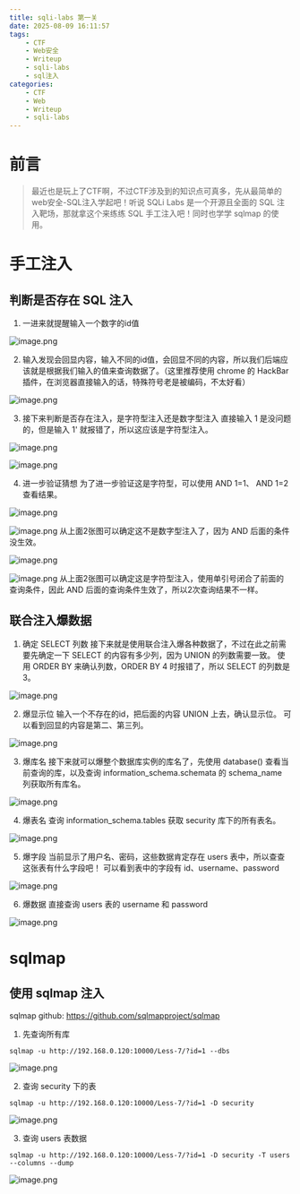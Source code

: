 ```yaml
---
title: sqli-labs 第一关
date: 2025-08-09 16:11:57
tags:
    - CTF
    - Web安全
    - Writeup
    - sqli-labs
    - sql注入
categories:
    - CTF
    - Web
    - Writeup
    - sqli-labs
---
```

# 前言

> 最近也是玩上了CTF啊，不过CTF涉及到的知识点可真多，先从最简单的web安全-SQL注入学起吧！听说 SQLi Labs 是一个开源且全面的 SQL 注入靶场，那就拿这个来练练 SQL 手工注入吧！同时也学学 sqlmap 的使用。

# 手工注入
## 判断是否存在 SQL 注入
1. 一进来就提醒输入一个数字的id值

![image.png](https://s2.loli.net/2025/08/09/zmUvZL6F91Gatuh.png)

2. 输入发现会回显内容，输入不同的id值，会回显不同的内容，所以我们后端应该就是根据我们输入的值来查询数据了。（这里推荐使用 chrome 的 HackBar 插件，在浏览器直接输入的话，特殊符号老是被编码，不太好看）

![image.png](https://s2.loli.net/2025/08/09/G1D9AYaqi7KMbEC.png)

3. 接下来判断是否存在注入，是字符型注入还是数字型注入
直接输入 1 是没问题的，但是输入 1' 就报错了，所以这应该是字符型注入。

![image.png](https://s2.loli.net/2025/08/09/hVKdEtHfIvbL9C5.png)

![image.png](https://s2.loli.net/2025/08/09/Nj87fe3Z5uaOt2l.png)

4. 进一步验证猜想
为了进一步验证这是字符型，可以使用 AND 1=1、 AND 1=2 查看结果。


![image.png](https://s2.loli.net/2025/08/09/426VUfPjYKmu5DW.png)

![image.png](https://s2.loli.net/2025/08/09/YR9xturkiwEf5FA.png)
从上面2张图可以确定这不是数字型注入了，因为 AND 后面的条件没生效。

![image.png](https://s2.loli.net/2025/08/09/oPbjvZQrVqL924u.png)

![image.png](https://s2.loli.net/2025/08/09/2CaEwxKeHSVtd3s.png)
从上面2张图可以确定这是字符型注入，使用单引号闭合了前面的查询条件，因此 AND 后面的查询条件生效了，所以2次查询结果不一样。

## 联合注入爆数据
1. 确定 SELECT 列数
接下来就是使用联合注入爆各种数据了，不过在此之前需要先确定一下 SELECT 的内容有多少列，因为 UNION 的列数需要一致。
使用 ORDER BY 来确认列数，ORDER BY 4 时报错了，所以 SELECT 的列数是3。

![image.png](https://s2.loli.net/2025/08/09/lMm5iyFq1bCQzJH.png)

2. 爆显示位
输入一个不存在的id，把后面的内容 UNION 上去，确认显示位。
可以看到回显的内容是第二、第三列。

![image.png](https://s2.loli.net/2025/08/09/aqgoCQbSxNH2RGj.png)

3. 爆库名
接下来就可以爆整个数据库实例的库名了，先使用 database() 查看当前查询的库，以及查询 information_schema.schemata 的 schema_name 列获取所有库名。

![image.png](https://s2.loli.net/2025/08/09/76edbohSy5rZKU2.png)

4. 爆表名
查询 information_schema.tables 获取 security 库下的所有表名。

![image.png](https://s2.loli.net/2025/08/09/6lsrvCjtez3Rxnc.png)

5. 爆字段
当前显示了用户名、密码，这些数据肯定存在 users 表中，所以查查这张表有什么字段吧！
可以看到表中的字段有 id、username、password

![image.png](https://s2.loli.net/2025/08/09/zFs6qEQfJaTjCYx.png)

6. 爆数据
直接查询 users 表的 username 和 password

![image.png](https://s2.loli.net/2025/08/09/m6VIKUxEyejuX8t.png)

# sqlmap
## 使用 sqlmap 注入
sqlmap github: https://github.com/sqlmapproject/sqlmap

1. 先查询所有库

```
sqlmap -u http://192.168.0.120:10000/Less-7/?id=1 --dbs
```
![image.png](https://s2.loli.net/2025/08/09/1T8fLmZjkMVv2W3.png)

2. 查询 security 下的表

```
sqlmap -u http://192.168.0.120:10000/Less-7/?id=1 -D security
```

![image.png](https://s2.loli.net/2025/08/09/MsNDXunrwGg6tlo.png)

3. 查询 users 表数据

```
sqlmap -u http://192.168.0.120:10000/Less-7/?id=1 -D security -T users --columns --dump
```

![image.png](https://s2.loli.net/2025/08/09/5KaN9YlTciSrXWL.png)